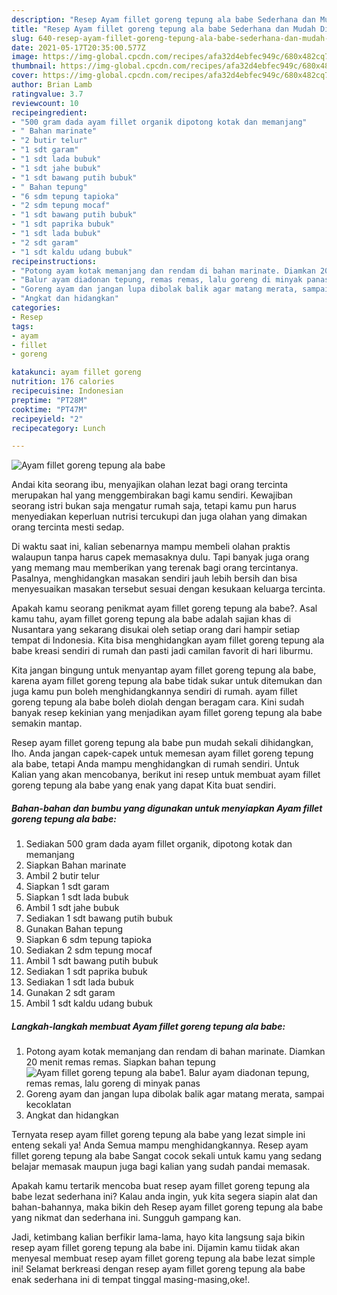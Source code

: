 ```yaml
---
description: "Resep Ayam fillet goreng tepung ala babe Sederhana dan Mudah Dibuat"
title: "Resep Ayam fillet goreng tepung ala babe Sederhana dan Mudah Dibuat"
slug: 640-resep-ayam-fillet-goreng-tepung-ala-babe-sederhana-dan-mudah-dibuat
date: 2021-05-17T20:35:00.577Z
image: https://img-global.cpcdn.com/recipes/afa32d4ebfec949c/680x482cq70/ayam-fillet-goreng-tepung-ala-babe-foto-resep-utama.jpg
thumbnail: https://img-global.cpcdn.com/recipes/afa32d4ebfec949c/680x482cq70/ayam-fillet-goreng-tepung-ala-babe-foto-resep-utama.jpg
cover: https://img-global.cpcdn.com/recipes/afa32d4ebfec949c/680x482cq70/ayam-fillet-goreng-tepung-ala-babe-foto-resep-utama.jpg
author: Brian Lamb
ratingvalue: 3.7
reviewcount: 10
recipeingredient:
- "500 gram dada ayam fillet organik dipotong kotak dan memanjang"
- " Bahan marinate"
- "2 butir telur"
- "1 sdt garam"
- "1 sdt lada bubuk"
- "1 sdt jahe bubuk"
- "1 sdt bawang putih bubuk"
- " Bahan tepung"
- "6 sdm tepung tapioka"
- "2 sdm tepung mocaf"
- "1 sdt bawang putih bubuk"
- "1 sdt paprika bubuk"
- "1 sdt lada bubuk"
- "2 sdt garam"
- "1 sdt kaldu udang bubuk"
recipeinstructions:
- "Potong ayam kotak memanjang dan rendam di bahan marinate. Diamkan 20 menit remas remas. Siapkan bahan tepung"
- "Balur ayam diadonan tepung, remas remas, lalu goreng di minyak panas"
- "Goreng ayam dan jangan lupa dibolak balik agar matang merata, sampai kecoklatan"
- "Angkat dan hidangkan"
categories:
- Resep
tags:
- ayam
- fillet
- goreng

katakunci: ayam fillet goreng 
nutrition: 176 calories
recipecuisine: Indonesian
preptime: "PT28M"
cooktime: "PT47M"
recipeyield: "2"
recipecategory: Lunch

---
```



![Ayam fillet goreng tepung ala babe](https://img-global.cpcdn.com/recipes/afa32d4ebfec949c/680x482cq70/ayam-fillet-goreng-tepung-ala-babe-foto-resep-utama.jpg)

Andai kita seorang ibu, menyajikan olahan lezat bagi orang tercinta merupakan hal yang menggembirakan bagi kamu sendiri. Kewajiban seorang istri bukan saja mengatur rumah saja, tetapi kamu pun harus menyediakan keperluan nutrisi tercukupi dan juga olahan yang dimakan orang tercinta mesti sedap.

Di waktu  saat ini, kalian sebenarnya mampu membeli olahan praktis walaupun tanpa harus capek memasaknya dulu. Tapi banyak juga orang yang memang mau memberikan yang terenak bagi orang tercintanya. Pasalnya, menghidangkan masakan sendiri jauh lebih bersih dan bisa menyesuaikan masakan tersebut sesuai dengan kesukaan keluarga tercinta. 



Apakah kamu seorang penikmat ayam fillet goreng tepung ala babe?. Asal kamu tahu, ayam fillet goreng tepung ala babe adalah sajian khas di Nusantara yang sekarang disukai oleh setiap orang dari hampir setiap tempat di Indonesia. Kita bisa menghidangkan ayam fillet goreng tepung ala babe kreasi sendiri di rumah dan pasti jadi camilan favorit di hari liburmu.

Kita jangan bingung untuk menyantap ayam fillet goreng tepung ala babe, karena ayam fillet goreng tepung ala babe tidak sukar untuk ditemukan dan juga kamu pun boleh menghidangkannya sendiri di rumah. ayam fillet goreng tepung ala babe boleh diolah dengan beragam cara. Kini sudah banyak resep kekinian yang menjadikan ayam fillet goreng tepung ala babe semakin mantap.

Resep ayam fillet goreng tepung ala babe pun mudah sekali dihidangkan, lho. Anda jangan capek-capek untuk memesan ayam fillet goreng tepung ala babe, tetapi Anda mampu menghidangkan di rumah sendiri. Untuk Kalian yang akan mencobanya, berikut ini resep untuk membuat ayam fillet goreng tepung ala babe yang enak yang dapat Kita buat sendiri.

<!--inarticleads1-->

##### Bahan-bahan dan bumbu yang digunakan untuk menyiapkan Ayam fillet goreng tepung ala babe:

1. Sediakan 500 gram dada ayam fillet organik, dipotong kotak dan memanjang
1. Siapkan  Bahan marinate
1. Ambil 2 butir telur
1. Siapkan 1 sdt garam
1. Siapkan 1 sdt lada bubuk
1. Ambil 1 sdt jahe bubuk
1. Sediakan 1 sdt bawang putih bubuk
1. Gunakan  Bahan tepung
1. Siapkan 6 sdm tepung tapioka
1. Sediakan 2 sdm tepung mocaf
1. Ambil 1 sdt bawang putih bubuk
1. Sediakan 1 sdt paprika bubuk
1. Sediakan 1 sdt lada bubuk
1. Gunakan 2 sdt garam
1. Ambil 1 sdt kaldu udang bubuk




<!--inarticleads2-->

##### Langkah-langkah membuat Ayam fillet goreng tepung ala babe:

1. Potong ayam kotak memanjang dan rendam di bahan marinate. Diamkan 20 menit remas remas. Siapkan bahan tepung
<img src="https://img-global.cpcdn.com/steps/4e4fc494160fed57/160x128cq70/ayam-fillet-goreng-tepung-ala-babe-langkah-memasak-1-foto.jpg" alt="Ayam fillet goreng tepung ala babe">1. Balur ayam diadonan tepung, remas remas, lalu goreng di minyak panas
1. Goreng ayam dan jangan lupa dibolak balik agar matang merata, sampai kecoklatan
1. Angkat dan hidangkan




Ternyata resep ayam fillet goreng tepung ala babe yang lezat simple ini enteng sekali ya! Anda Semua mampu menghidangkannya. Resep ayam fillet goreng tepung ala babe Sangat cocok sekali untuk kamu yang sedang belajar memasak maupun juga bagi kalian yang sudah pandai memasak.

Apakah kamu tertarik mencoba buat resep ayam fillet goreng tepung ala babe lezat sederhana ini? Kalau anda ingin, yuk kita segera siapin alat dan bahan-bahannya, maka bikin deh Resep ayam fillet goreng tepung ala babe yang nikmat dan sederhana ini. Sungguh gampang kan. 

Jadi, ketimbang kalian berfikir lama-lama, hayo kita langsung saja bikin resep ayam fillet goreng tepung ala babe ini. Dijamin kamu tiidak akan menyesal membuat resep ayam fillet goreng tepung ala babe lezat simple ini! Selamat berkreasi dengan resep ayam fillet goreng tepung ala babe enak sederhana ini di tempat tinggal masing-masing,oke!.


